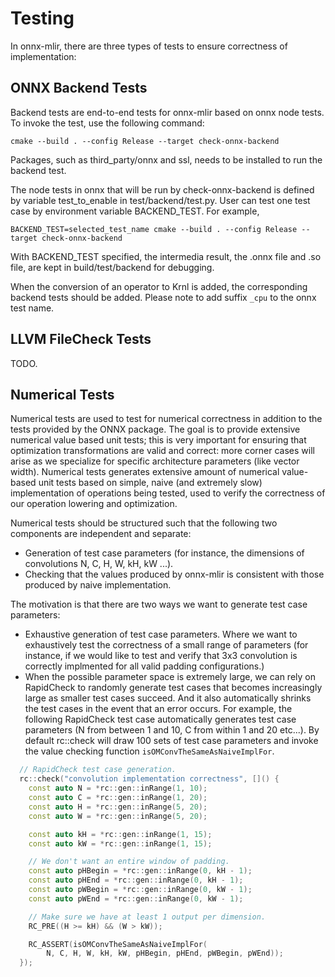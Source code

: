 # Testing

In onnx-mlir, there are three types of tests to ensure correctness of implementation:

## ONNX Backend Tests

Backend tests are end-to-end tests for onnx-mlir based on onnx node tests.
To invoke the test, use the following command:

```
cmake --build . --config Release --target check-onnx-backend
``` 
Packages, such as third_party/onnx and ssl, needs to be installed to run the backend test.

The node tests in onnx that will be run by check-onnx-backend is defined by variable test_to_enable in test/backend/test.py. User can test one test case by environment variable BACKEND_TEST. For example,
```
BACKEND_TEST=selected_test_name cmake --build . --config Release --target check-onnx-backend
```
With BACKEND_TEST specified, the intermedia result, the .onnx file and .so file, are kept in build/test/backend for debugging.

When the conversion of an operator to Krnl is added, the corresponding backend tests should be added. Please note to add suffix `_cpu` to the onnx test name. 
## LLVM FileCheck Tests

TODO.

## Numerical Tests

Numerical tests are used to test for numerical correctness in addition to the tests provided by the ONNX package.
The goal is to provide extensive numerical value based unit tests; this is very important for ensuring that
optimization transformations are valid and correct: more corner cases will arise as we specialize for specific 
architecture parameters (like vector width). Numerical tests generates extensive amount of numerical value-based 
unit tests based on simple, naive (and extremely slow) implementation of operations being tested, used to verify 
the correctness of our operation lowering and optimization.

Numerical tests should be structured such that the following two components are independent and separate:
- Generation of test case parameters (for instance, the dimensions of convolutions N, C, H, W, kH, kW ...).
- Checking that the values produced by onnx-mlir is consistent with those produced by naive implementation.

The motivation is that there are two ways we want to generate test case parameters:
- Exhaustive generation of test case parameters. Where we want to exhaustively test the correctness of a small range
of parameters (for instance, if we would like to test and verify that 3x3 convolution is correctly implmented for
all valid padding configurations.)
- When the possible parameter space is extremely large, we can rely on RapidCheck to randomly generate test cases
that becomes increasingly large as smaller test cases succeed. And it also automatically shrinks the test cases
in the event that an error occurs. For example, the following RapidCheck test case automatically generates test
case parameters (N from between 1 and 10, C from within 1 and 20 etc...). By default rc::check will draw 100 sets of
test case parameters and invoke the value checking function `isOMConvTheSameAsNaiveImplFor`.

```cpp
  // RapidCheck test case generation.
  rc::check("convolution implementation correctness", []() {
    const auto N = *rc::gen::inRange(1, 10);
    const auto C = *rc::gen::inRange(1, 20);
    const auto H = *rc::gen::inRange(5, 20);
    const auto W = *rc::gen::inRange(5, 20);

    const auto kH = *rc::gen::inRange(1, 15);
    const auto kW = *rc::gen::inRange(1, 15);

    // We don't want an entire window of padding.
    const auto pHBegin = *rc::gen::inRange(0, kH - 1);
    const auto pHEnd = *rc::gen::inRange(0, kH - 1);
    const auto pWBegin = *rc::gen::inRange(0, kW - 1);
    const auto pWEnd = *rc::gen::inRange(0, kW - 1);

    // Make sure we have at least 1 output per dimension.
    RC_PRE((H >= kH) && (W > kW));

    RC_ASSERT(isOMConvTheSameAsNaiveImplFor(
        N, C, H, W, kH, kW, pHBegin, pHEnd, pWBegin, pWEnd));
  });
```
  
